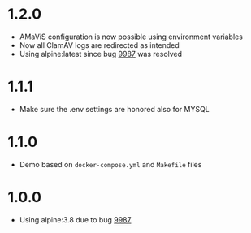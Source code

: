 # 1.2.0
- AMaViS configuration is now possible using environment variables
- Now all ClamAV logs are redirected as intended
- Using alpine:latest since bug [9987](https://bugs.alpinelinux.org/issues/9987) was resolved

# 1.1.1
- Make sure the .env settings are honored also for MYSQL

# 1.1.0
- Demo based on `docker-compose.yml` and `Makefile` files

# 1.0.0
- Using alpine:3.8 due to bug [9987](https://bugs.alpinelinux.org/issues/9987)
